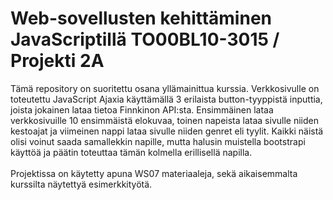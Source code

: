 # Web-sovellusten kehittäminen JavaScriptillä TO00BL10-3015 / Projekti 2A
Tämä repository on suoritettu osana yllämainittua kurssia. Verkkosivulle on toteutettu JavaScript Ajaxia käyttämällä 3 erilaista button-tyyppistä inputtia, joista jokainen lataa tietoa Finnkinon API:sta. Ensimmäinen lataa verkkosivuille 10 ensimmäistä elokuvaa, toinen napeista lataa sivulle niiden kestoajat ja viimeinen nappi lataa sivulle niiden genret eli tyylit. Kaikki näistä olisi voinut saada samallekkin napille, mutta halusin muistella bootstrapi käyttöä ja päätin toteuttaa tämän kolmella erillisellä napilla.
<br><br> Projektissa on käytetty apuna WS07 materiaaleja, sekä aikaisemmalta kurssilta näytettyä esimerkkityötä.
